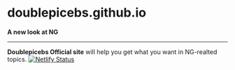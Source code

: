 # doublepicebs.github.io
**A new look at NG**
****
**Doublepicebs Official site** will help you get what you want in NG-realted topics.
[![Netlify Status](https://api.netlify.com/api/v1/badges/89985f5d-7bd2-4613-b9b9-96b73f31f47a/deploy-status)](https://app.netlify.com/sites/jovial-lumiere-3a9bce/deploys)
